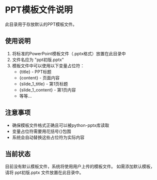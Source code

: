 # PPT模板文件说明

此目录用于存放默认的PPT模板文件。

## 使用说明

1. 将标准的PowerPoint模板文件（.pptx格式）放置在此目录中
2. 文件名应为 "ppt初版.pptx"
3. 模板文件中可以使用以下变量占位符：
   - {title} - PPT标题
   - {content} - 页面内容
   - {slide_1_title} - 第1页标题
   - {slide_1_content} - 第1页内容
   - 等等...

## 注意事项

- 确保模板文件格式正确且可以被python-pptx库读取
- 变量占位符需要用花括号{}包围
- 系统会自动替换这些占位符为实际内容

## 当前状态

目前没有默认模板文件，系统将使用用户上传的模板文件。
如需添加默认模板，请将 ppt初版.pptx 文件放置在此目录中。